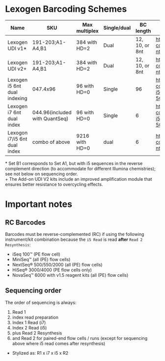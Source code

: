 # Lexogen Barcoding Schemes

|Name|SKU|Max multiplex|Single/dual|BC length|URL|
|---|---|---|---|---|---|
|Lexogen UDI v1*|191-203;A1-A4,B1|384 with HD=2|Dual|12, 10, or 8nt|https://www.lexogen.com/wp-content/uploads/2021/04/107UI264V0104_UDI-12-nt-Index-Sequences-for-Illumina_2021-03-26.xlsx|
|Lexogen UDI v2+|191-203;A1-A4,B1|384 with HD=2|Dual|12, 10, or 8nt|https://www.lexogen.com/wp-content/uploads/2021/04/107UI264V0104_UDI-12-nt-Index-Sequences-for-Illumina_2021-03-26.xlsx|
|Lexogen i5 6nt dual indexing|047.4x96|96 with HD=0|Single|96|https://www.lexogen.com/wp-content/uploads/2023/01/047UG109V0300_Lexogen-i5-6-nt-Dual-Indexing-Add-on-Kits-5001-5096_2023-01-03.pdf|
|Lexogen i7 6nt dual index|044.96(included with QuantSeq)|96 with HD=0|Single|6|https://www.lexogen.com/wp-content/uploads/2023/01/047UG109V0300_Lexogen-i5-6-nt-Dual-Indexing-Add-on-Kits-5001-5096_2023-01-03.pdf|
|Lexogon i7/i5 6nt dual index|combo of above|9216 with HD=0|dual|6|https://www.lexogen.com/wp-content/uploads/2021/04/107UI264V0104_UDI-12-nt-Index-Sequences-for-Illumina_2021-03-26.xlsx|

\* Set B1 corresponds to Set A1, but with i5 sequences in the reverse complement direction (to accommodate for different Illumina chemistries); see not below on sequencing order.\
\+ The Add-on UDI V2 kits include an improved amplification module that ensures better resistance to overcycling effects.


# Important notes

## RC Barcodes

Barcodes must be reverse-complemented (RC) if using the following instrument/kit combination because the `i5 Read` is read **after** `Read 2 Resynthesis`:
- iSeq 100™ (PE flow cell)
- MiniSeq™ (all (PE) flow cells)
- NextSeq® 500/550/2000 (all (PE) flow cells)
- HiSeq® 3000/4000 (PE flow cells only)
- NovaSeq™ 6000 with v1.5 reagent kits (all (PE) flow cells)

## Sequencing order

The order of sequencing is always: 
1. Read 1
2. index read preparation
3. Index 1 Read (i7)
4. Index 2 Read (i5)
5. plus Read 2 Resynthesis
6. and Read 2 for paired-end flow cells / runs (except for sequencing above where i5 read comes after resynthesis)
- Stylized as: R1 x i7 x i5 x R2
